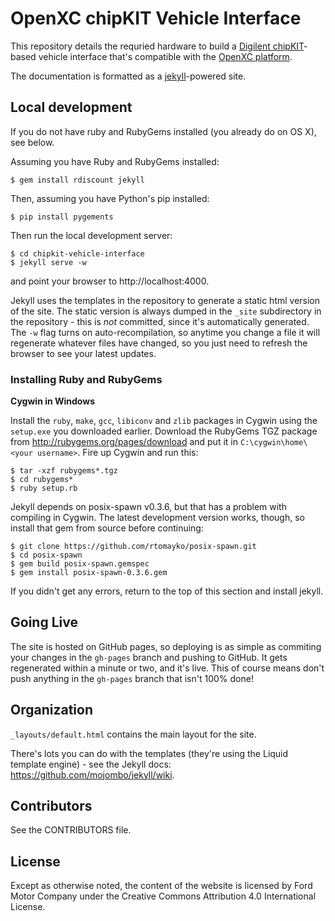 OpenXC chipKIT Vehicle Interface
=================================

This repository details the requried hardware to build a [Digilent
chipKIT](http://www.digilentinc.com/Products/Detail.cfm?Prod=CHIPKIT-MAX32)-based
vehicle interface that's compatible with the [OpenXC
platform](http://openxcplatform.com).

The documentation is formatted as a [jekyll][]-powered site.

[jekyll]: http://jekyllrb.com/

## Local development

If you do not have ruby and RubyGems installed (you already do on OS X), see
below.

Assuming you have Ruby and RubyGems installed:

    $ gem install rdiscount jekyll

Then, assuming you have Python's pip installed:

    $ pip install pygements

Then run the local development server:

    $ cd chipkit-vehicle-interface
    $ jekyll serve -w

and point your browser to http://localhost:4000.

Jekyll uses the templates in the repository to generate a static html version of
the site. The static version is always dumped in the `_site` subdirectory in the
repository - this is *not* committed, since it's automatically generated. The
`-w` flag turns on auto-recompilation, so anytime you change a file it will
regenerate whatever files have changed, so you just need to refresh the browser
to see your latest updates.

### Installing Ruby and RubyGems

**Cygwin in Windows**

Install the `ruby`, `make`, `gcc`, `libiconv` and `zlib` packages in
Cygwin using the `setup.exe`
you downloaded earlier. Download the RubyGems TGZ package from
http://rubygems.org/pages/download and put it in `C:\cygwin\home\<your
username>`. Fire up Cygwin and run this:

    $ tar -xzf rubygems*.tgz
    $ cd rubygems*
    $ ruby setup.rb

Jekyll depends on posix-spawn v0.3.6, but that has a problem with compiling in
Cygwin. The latest development version works, though, so install that gem from
source before continuing:

    $ git clone https://github.com/rtomayko/posix-spawn.git
    $ cd posix-spawn
    $ gem build posix-spawn.gemspec
    $ gem install posix-spawn-0.3.6.gem

If you didn't get any errors, return to the top of this section and install
jekyll.

## Going Live

The site is hosted on GitHub pages, so deploying is as simple as commiting your
changes in the `gh-pages` branch and pushing to GitHub. It gets regenerated
within a minute or two, and it's live. This of course means don't push anything
in the `gh-pages` branch that isn't 100% done!

## Organization

`_layouts/default.html` contains the main layout for the site.

There's lots you can do with the templates (they're using the Liquid template
engine) - see the Jekyll docs: https://github.com/mojombo/jekyll/wiki.

## Contributors

See the CONTRIBUTORS file.

## License

Except as otherwise noted, the content of the website is licensed by Ford Motor
Company under the Creative Commons Attribution 4.0 International License.
